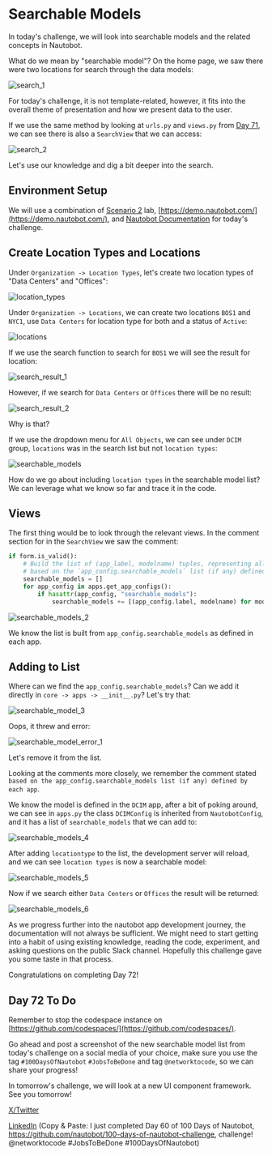 # Searchable Models

In today's challenge, we will look into searchable models and the related concepts in Nautobot. 

What do we mean by "searchable model"? On the home page, we saw there were two locations for search through the data models: 

![search_1](images/search_1.png)

For today's challenge, it is not template-related, however, it fits into the overall theme of presentation and how we present data to the user. 

If we use the same method by looking at `urls.py` and `views.py` from [Day 71](../Day071_Nautobot_Templates_1_Panel_and_Panel_Items/README.md), we can see there is also a `SearchView` that we can access: 

![search_2](images/search_2.png)

Let's use our knowledge and dig a bit deeper into the search. 

## Environment Setup

We will use a combination of [Scenario 2](../Lab_Setup/scenario_2_setup/README.md) lab, [https://demo.nautobot.com/](https://demo.nautobot.com/), and [Nautobot Documentation](https://docs.nautobot.com/projects/core/en/latest/user-guide/core-data-model/overview/introduction/) for today's challenge. 

## Create Location Types and Locations

Under `Organization -> Location Types`, let's create two location types of "Data Centers" and "Offices": 

![location_types](images/location_types.png)

Under `Organization -> Locations`, we can create two locations `BOS1` and `NYC1`, use `Data Centers` for location type for both and a status of `Active`: 

![locations](images/locations.png)

If we use the search function to search for `BOS1` we will see the result for location: 

![search_result_1](images/search_result_1.png)

However, if we search for `Data Centers` or `Offices` there will be no result: 

![search_result_2](images/search_result_2.png)

Why is that? 

If we use the dropdown menu for `All Objects`, we can see under `DCIM` group, `locations` was in the search list but not `location types`: 

![searchable_models](images/searchable_models.png)

How do we go about including `location types` in the searchable model list? We can leverage what we know so far and trace it in the code. 

## Views

The first thing would be to look through the relevant views. In the comment section for in the `SearchView` we saw the comment: 

```python
if form.is_valid():
    # Build the list of (app_label, modelname) tuples, representing all models included in the global search,
    # based on the `app_config.searchable_models` list (if any) defined by each app
    searchable_models = []
    for app_config in apps.get_app_configs():
        if hasattr(app_config, "searchable_models"):
            searchable_models += [(app_config.label, modelname) for modelname in app_config.searchable_models]
```

![searchable_models_2](images/searchable_models_2.png)

We know the list is built from `app_config.searchable_models` as defined in each app. 

## Adding to List

Where can we find the `app_config.searchable_models`? Can we add it directly in `core -> apps -> __init__.py`? Let's try that: 

![searchable_model_3](images/searchable_model_3.png)

Oops, it threw and error: 

![searchable_model_error_1](images/searchable_model_error_1.png)

Let's remove it from the list. 

Looking at the comments more closely, we remember the comment stated `based on the app_config.searchable_models list (if any) defined by each app`. 

We know the model is defined in the `DCIM` app, after a bit of poking around, we can see in `apps.py` the class `DCIMConfig` is inherited from `NautobotConfig`, and it has a list of `searchable_models` that we can add to: 

![searchable_models_4](images/searchable_models_4.png)

After adding `locationtype` to the list, the development server will reload, and we can see `location types` is now a searchable model: 

![searchable_models_5](images/searchable_models_5.png)

Now if we search either `Data Centers` or `Offices` the result will be returned: 

![searchable_models_6](images/searchable_models_6.png)

As we progress further into the nautobot app development journey, the documentation will not always be sufficient. We might need to start getting into a habit of using existing knowledge, reading the code, experiment, and asking questions on the public Slack channel. Hopefully this challenge gave you some taste in that process. 

Congratulations on completing Day 72! 

## Day 72 To Do

Remember to stop the codespace instance on [https://github.com/codespaces/](https://github.com/codespaces/). 

Go ahead and post a screenshot of the new searchable model list from today's challenge on a social media of your choice, make sure you use the tag `#100DaysOfNautobot` `#JobsToBeDone` and tag `@networktocode`, so we can share your progress! 

In tomorrow's challenge, we will look at a new UI component framework. See you tomorrow! 

[X/Twitter](<https://twitter.com/intent/tweet?url=https://github.com/nautobot/100-days-of-nautobot&text=I+just+completed+Day+60+of+the+100+days+of+nautobot+challenge+!&hashtags=100DaysOfNautobot,JobsToBeDone>)

[LinkedIn](https://www.linkedin.com/) (Copy & Paste: I just completed Day 60 of 100 Days of Nautobot, https://github.com/nautobot/100-days-of-nautobot-challenge, challenge! @networktocode #JobsToBeDone #100DaysOfNautobot) 
